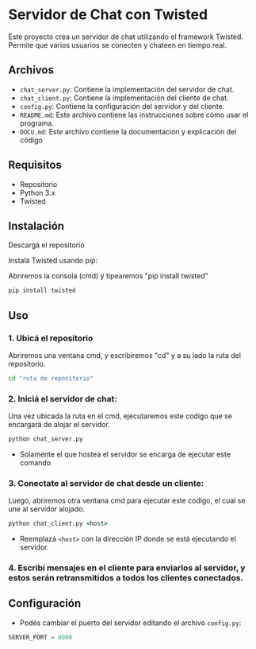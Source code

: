 # Servidor de Chat con Twisted

Este proyecto crea un servidor de chat utilizando el framework Twisted. Permite que varios usuarios se conecten y chateen en tiempo real.

## Archivos

- `chat_server.py`: Contiene la implementación del servidor de chat.
- `chat_client.py`: Contiene la implementación del cliente de chat.
- `config.py`: Contiene la configuración del servidor y del cliente.
- `README.md`: Este archivo contiene las instrucciones sobre cómo usar el programa.
- `DOCU.md`: Este archivo contiene la documentación y explicación del código

## Requisitos
- Repositorio
- Python 3.x
- Twisted

## Instalación

Descargá el repositorio

Instalá Twisted usando pip:

Abriremos la consola (cmd) y tipearemos "pip install twisted"

```cmd
pip install twisted
```

## Uso
### 1. Ubicá el repositorio

Abriremos una ventana cmd, y escribiremos "cd" y a su lado la ruta del repositorio.

```cmd
cd "ruta de repositorio"
```

### 2. Iniciá el servidor de chat:

Una vez ubicada la ruta en el cmd, ejecutaremos este codigo que se encargará de alojar el servidor.

```cmd
python chat_server.py
```

- Solamente el que hostea el servidor se encarga de ejecutar este comando

### 3. Conectate al servidor de chat desde un cliente:

Luego, abriremos otra ventana cmd para ejecutar este codigo, el cual se une al servidor alojado.

```cmd
python chat_client.py <host>
```

- Reemplazá `<host>` con la dirección IP donde se está ejecutando el servidor.

### 4. Escribí mensajes en el cliente para enviarlos al servidor, y estos serán retransmitidos a todos los clientes conectados.

## Configuración

- Podés cambiar el puerto del servidor editando el archivo `config.py`:

```python
SERVER_PORT = 8000
```

